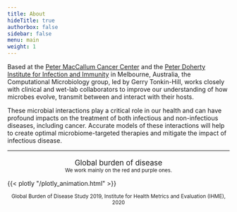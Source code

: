 ```yaml
---
title: About
hideTitle: true
authorbox: false
sidebar: false
menu: main
weight: 1
---
```


Based at the [Peter MacCallum Cancer Center](https://www.petermac.org/) and the [Peter Doherty Institute for Infection and Immunity](https://www.doherty.edu.au/) in Melbourne, Australia, the Computational Microbiology group, led by Gerry Tonkin-Hill, works closely with clinical and wet-lab collaborators to improve our understanding of how microbes evolve, transmit between and interact with their hosts. 

These microbial interactions play a critical role in our health and can have profound impacts on the treatment of both infectious and non-infectious diseases, including cancer. Accurate models of these interactions will help to create optimal microbiome-targeted therapies and mitigate the impact of infectious disease.

<div class="hide-on-mobile">

---

<p align="center" style="font-size:larger; margin-bottom:0;">
  Global burden of disease
</p>

<p align="center" style="font-size:smaller; margin-top:0; margin-bottom:0;">
  We work mainly on the red and purple ones.
</p>

{{< plotly "/plotly_animation.html" >}}

<p align="center" style="font-size:smaller;">
  Global Burden of Disease Study 2019, Institute for Health Metrics and Evaluation (IHME), 2020
</p>

</div>
